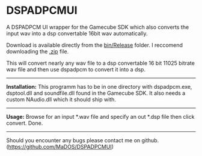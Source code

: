 # DSPADPCMUI
A DSPADPCM UI wrapper for the Gamecube SDK which also converts the input wav into a dsp convertable 16bit wav automatically. 

Download is available directly from the [bin/Release](https://github.com/MaDOS/DSPADPCMUI/blob/master/bin/Release/) folder. I reccomend downloading the [.zip](https://github.com/MaDOS/DSPADPCMUI/blob/master/bin/Release/Release.zip) file.

This will convert nearly any wav file to a dsp convertable 16 bit 11025 bitrate wav file and then use dspadpcm to convert it into a dsp.

---

**Installation:**
This programm has to be in one directory with dspadpcm.exe, dsptool.dll and soundfile.dll found in the Gamecube SDK. It also needs a custom NAudio.dll which it should ship with.

---

**Usage:**
Browse for an input *.wav file and specify an out *.dsp file then click convert. Done.

---

Should you encounter any bugs please contact me on github. (https://github.com/MaDOS/DSPADPCMUI)
